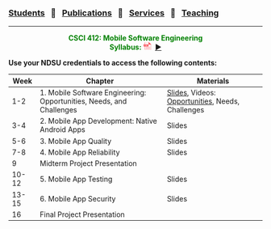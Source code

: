 ### [Students](stamlab.md) &nbsp;&nbsp;🌴&nbsp;&nbsp; [Publications](publications.md) &nbsp;&nbsp;🌴&nbsp;&nbsp; [Services](services.md) &nbsp;&nbsp;🌴&nbsp;&nbsp; [Teaching](teaching.md)
***
<style type="text/css">
.center{
  text-align:center; 
  display:block;
}
.centerImg {
  display: block;
  margin-left: 170px;  
}
</style>

<p class="center" style="color:green;">
<b>CSCI 412: Mobile Software Engineering</b> <br>
<b>Syllabus:</b> <a href="teaching/syllabus/412fall23.pdf" target="_blank"><img src="assets/img/pdficon.png" width="15" height="15"></a>&nbsp;&nbsp;<a href="https://youtu.be/XfkRyP2y3m0" target="_blank">▶️</a>
</p>
<b>Use your NDSU credentials to access the following contents:</b>

| Week  | Chapter                                                          | Materials                                                                                                                                                                                                             | 
|-------|------------------------------------------------------------------|-----------------------------------------------------------------------------------------------------------------------------------------------------------------------------------------------------------------------|
| 1-2   | 1. Mobile Software Engineering: Opportunities, Needs, and Challenges | <a href="https://docs.google.com/presentation/d/1HByiX5SAkvW0vNuwO5rRom-q5-7CanDmRTeBX2ymcFM/edit?usp=sharing" target="_blank">Slides</a>, Videos: <a href="https://youtu.be/QuIbwxT3LMo" target="_blank">Opportunities</a>, Needs, Challenges |
| 3-4   | 2. Mobile App Development: Native Android Apps                   | Slides                                                                                                                                                                                                                |
| 5-6   | 3. Mobile App Quality                                            | Slides                                                                                                                                                                                                                |
| 7-8   | 4. Mobile App Reliability                                        | Slides                                                                                                                                                                                                                |
| 9     | Midterm Project Presentation                                     |                                                                                                                                                                                                                       |
| 10-12 | 5. Mobile App Testing                                            | Slides                                                                                                                                                                                                                |
| 13-15 | 6. Mobile App Security                                           | Slides                                                                                                                                                                                                                |
| 16    | Final Project Presentation                                       |                                                                                                                                                                                                                       |
